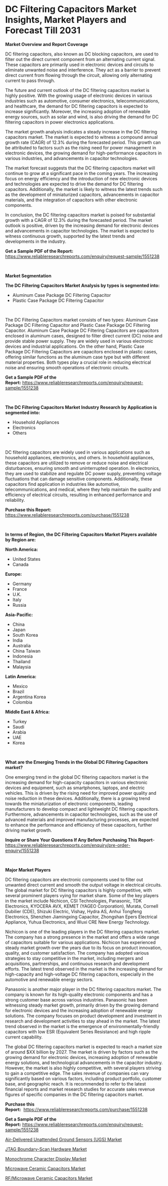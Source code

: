 <p><h1>DC Filtering Capacitors Market Insights, Market Players and Forecast Till 2031</h1></p><p><strong>Market Overview and Report Coverage</strong></p>
<p><p>DC filtering capacitors, also known as DC blocking capacitors, are used to filter out the direct current component from an alternating current signal. These capacitors are primarily used in electronic devices and circuits to eliminate unwanted noise and interference. They act as a barrier to prevent direct current from flowing through the circuit, allowing only alternating current to pass through.</p><p>The future and current outlook of the DC filtering capacitors market is highly positive. With the growing usage of electronic devices in various industries such as automotive, consumer electronics, telecommunications, and healthcare, the demand for DC filtering capacitors is expected to increase significantly. Moreover, the increasing adoption of renewable energy sources, such as solar and wind, is also driving the demand for DC filtering capacitors in power electronics applications.</p><p>The market growth analysis indicates a steady increase in the DC filtering capacitors market. The market is expected to witness a compound annual growth rate (CAGR) of 12.3% during the forecasted period. This growth can be attributed to factors such as the rising need for power management in electronic devices, the growing demand for high-performance capacitors in various industries, and advancements in capacitor technologies.</p><p>The market forecast suggests that the DC filtering capacitors market will continue to grow at a significant pace in the coming years. The increasing focus on energy efficiency and the introduction of new electronic devices and technologies are expected to drive the demand for DC filtering capacitors. Additionally, the market is likely to witness the latest trends such as the development of miniaturized capacitors, advancements in capacitor materials, and the integration of capacitors with other electronic components.</p><p>In conclusion, the DC filtering capacitors market is poised for substantial growth with a CAGR of 12.3% during the forecasted period. The market outlook is positive, driven by the increasing demand for electronic devices and advancements in capacitor technologies. The market is expected to witness continuous growth, supported by the latest trends and developments in the industry.</p></p>
<p><strong>Get a Sample PDF of the Report:</strong> <a href="https://www.reliableresearchreports.com/enquiry/request-sample/1551238">https://www.reliableresearchreports.com/enquiry/request-sample/1551238</a></p>
<p>&nbsp;</p>
<p><strong>Market Segmentation</strong></p>
<p><strong>The DC Filtering Capacitors Market Analysis by types is segmented into:</strong></p>
<p><ul><li>Aluminum Case Package DC Filtering Capacitor</li><li>Plastic Case Package DC Filtering Capacitor</li></ul></p>
<p>&nbsp;</p>
<p><p>The DC Filtering Capacitors market consists of two types: Aluminum Case Package DC Filtering Capacitor and Plastic Case Package DC Filtering Capacitor. Aluminum Case Package DC Filtering Capacitors are capacitors enclosed in aluminum cases, designed to filter direct current (DC) noise and provide stable power supply. They are widely used in various electronic devices and industrial applications. On the other hand, Plastic Case Package DC Filtering Capacitors are capacitors enclosed in plastic cases, offering similar functions as the aluminum case type but with different material properties. Both types play a crucial role in reducing electrical noise and ensuring smooth operations of electronic circuits.</p></p>
<p><strong>Get a Sample PDF of the Report:</strong>&nbsp;<a href="https://www.reliableresearchreports.com/enquiry/request-sample/1551238">https://www.reliableresearchreports.com/enquiry/request-sample/1551238</a></p>
<p>&nbsp;</p>
<p><strong>The DC Filtering Capacitors Market Industry Research by Application is segmented into:</strong></p>
<p><ul><li>Household Appliances</li><li>Electronics</li><li>Others</li></ul></p>
<p>&nbsp;</p>
<p><p>DC filtering capacitors are widely used in various applications such as household appliances, electronics, and others. In household appliances, these capacitors are utilized to remove or reduce noise and electrical disturbances, ensuring smooth and uninterrupted operation. In electronics, they are used to stabilize and regulate DC power supply, preventing voltage fluctuations that can damage sensitive components. Additionally, these capacitors find application in industries like automotive, telecommunications, and medical, where they help maintain the quality and efficiency of electrical circuits, resulting in enhanced performance and reliability.</p></p>
<p><strong>Purchase this Report:</strong>&nbsp; <a href="https://www.reliableresearchreports.com/purchase/1551238">https://www.reliableresearchreports.com/purchase/1551238</a></p>
<p>&nbsp;</p>
<p><strong>In terms of Region, the DC Filtering Capacitors Market Players available by Region are:</strong></p>
<p>
    <p> <strong> North America: </strong>
        <ul>
            <li>United States</li>
            <li>Canada</li>
        </ul>
        </p> 
    <p> <strong> Europe: </strong>
        <ul>
            <li>Germany</li>
            <li>France</li>
            <li>U.K.</li>
            <li>Italy</li>
            <li>Russia</li>
        </ul>
        </p> 
    <p> <strong> Asia-Pacific: </strong>
        <ul>
            <li>China</li>
            <li>Japan</li>
            <li>South Korea</li>
            <li>India</li>
            <li>Australia</li>
            <li>China Taiwan</li>
            <li>Indonesia</li>
            <li>Thailand</li>
            <li>Malaysia</li>
        </ul>
        </p> 
    <p> <strong> Latin America: </strong>
        <ul>
            <li>Mexico</li>
            <li>Brazil</li>
            <li>Argentina Korea</li>
            <li>Colombia</li>
        </ul>
        </p> 
    <p> <strong> Middle East & Africa: </strong>
        <ul>
            <li>Turkey</li>
            <li>Saudi</li>
            <li>Arabia</li>
            <li>UAE</li>
            <li>Korea</li>
        </ul>
    </p>
    </p>
<p>&nbsp;</p>
<p><strong>What are the Emerging Trends in the Global DC Filtering Capacitors market?</strong></p>
<p><p>One emerging trend in the global DC filtering capacitors market is the increasing demand for high-capacity capacitors in various electronic devices and equipment, such as smartphones, laptops, and electric vehicles. This is driven by the rising need for improved power quality and noise reduction in these devices. Additionally, there is a growing trend towards the miniaturization of electronic components, leading manufacturers to develop compact and lightweight DC filtering capacitors. Furthermore, advancements in capacitor technologies, such as the use of advanced materials and improved manufacturing processes, are expected to enhance the performance and efficiency of these capacitors, further driving market growth.</p></p>
<p><strong>Inquire or Share Your Questions If Any Before Purchasing This Report</strong>- <a href="https://www.reliableresearchreports.com/enquiry/pre-order-enquiry/1551238">https://www.reliableresearchreports.com/enquiry/pre-order-enquiry/1551238</a></p>
<p>&nbsp;</p>
<p><strong>Major Market Players</strong></p>
<p><p>DC filtering capacitors are electronic components used to filter out unwanted direct current and smooth the output voltage in electrical circuits. The global market for DC filtering capacitors is highly competitive, with several prominent players vying for market share. Some of the key players in the market include Nichicon, CSI Technologies, Panasonic, TDK Electronics, KYOCERA AVX, KEMET (YAGEO Corporation), Murata, Cornell Dubilier (CDE), Shizuki Electric, Vishay, Hydra AS, Anhui Tongfeng Electronics, Shenzhen Jiamingxing Capacitor, Zhongshan Epers Electrical Appliance, Yuhua Electronics, and Wuxi CRE New Energy Technology.</p><p>Nichicon is one of the leading players in the DC filtering capacitors market. The company has a strong presence in the market and offers a wide range of capacitors suitable for various applications. Nichicon has experienced steady market growth over the years due to its focus on product innovation, quality, and customer satisfaction. The company has adopted various strategies to stay competitive in the market, including mergers and acquisitions, partnerships, and continuous research and development efforts. The latest trend observed in the market is the increasing demand for high-capacity and high-voltage DC filtering capacitors, especially in the automotive and renewable energy sectors.</p><p>Panasonic is another major player in the DC filtering capacitors market. The company is known for its high-quality electronic components and has a strong customer base across various industries. Panasonic has been witnessing steady market growth, primarily driven by the growing demand for electronic devices and the increasing adoption of renewable energy solutions. The company focuses on product development and investment in research and development activities to stay ahead in the market. The latest trend observed in the market is the emergence of environmentally-friendly capacitors with low ESR (Equivalent Series Resistance) and high ripple current capability.</p><p>The global DC filtering capacitors market is expected to reach a market size of around $XX billion by 2027. The market is driven by factors such as the growing demand for electronic devices, increasing adoption of renewable energy solutions, and technological advancements in the capacitor industry. However, the market is also highly competitive, with several players striving to gain a competitive edge. The sales revenue of companies can vary significantly based on various factors, including product portfolio, customer base, and geographic reach. It is recommended to refer to the latest financial reports and market research studies for accurate sales revenue figures of specific companies in the DC filtering capacitors market.</p></p>
<p><strong>Purchase this Report:</strong>&nbsp;&nbsp;<a href="https://www.reliableresearchreports.com/purchase/1551238">https://www.reliableresearchreports.com/purchase/1551238</a></p>
<p></p>
<p><strong>Get a Sample PDF of the Report:</strong>&nbsp;<a href="https://www.reliableresearchreports.com/enquiry/request-sample/1551238">https://www.reliableresearchreports.com/enquiry/request-sample/1551238</a></p>
<p><p><a href="https://github.com/rahu1501/Market-Research-Report-List-2/blob/main/air-delivered-unattended-ground-sensors-ugs-market.md">Air-Delivered Unattended Ground Sensors (UGS) Market</a></p><p><a href="https://github.com/rahu1503/Market-Research-Report-List-2/blob/main/jtag-boundary-scan-hardware-market.md">JTAG Boundary-Scan Hardware Market</a></p><p><a href="https://github.com/gshchiplitsov/Market-Research-Report-List-2/blob/main/monochrome-character-display-market.md">Monochrome Character Display Market</a></p><p><a href="https://github.com/ambrozg/Market-Research-Report-List-2/blob/main/microwave-ceramic-capacitors-market.md">Microwave Ceramic Capacitors Market</a></p><p><a href="https://github.com/dzharov81/Market-Research-Report-List-2/blob/main/rfmicrowave-ceramic-capacitors-market.md">RF/Microwave Ceramic Capacitors Market</a></p></p>